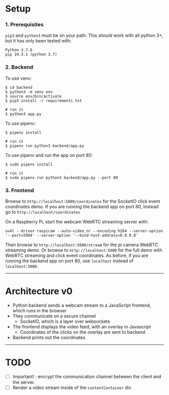 # Setup

### 1. Prerequisites

`pip3` and `python3` must be on your path. This *should* work with all python 3+, but it has only been tested with:

```
Python 3.7.6
pip 19.3.1 (python 3.7)
```

### 2. Backend

To use venv:
```
$ cd backend
$ python3 -m venv env
$ source env/bin/activate
$ pip3 install -r requirements.txt

# run it
$ python3 app.py
```

To use pipenv:
```
$ pipenv install

# run it
$ pipenv run python3 backend/app.py
```

To use pipenv and run the app on port 80:
```
$ sudo pipenv install

# run it
$ sudo pipenv run python3 backend/app.py --port 80
```

### 3. Frontend

Browse to `http://localhost:5000/coordinates` for the SocketIO click event coordinates demo.
If you are running the backend app on port 80, instead go to `http://localhost/coordinates`

On a Raspberry Pi, start the webcam WebRTC streaming server with:
```
uv4l --driver raspicam --auto-video_nr --encoding h264 --server-option '--port=5004' --server-option '--bind-host-address=0.0.0.0'
```

Then browse to `http://localhost:5000/stream` for the pi camera WebRTC streaming demo.
Or browse to `http://localhost:5000` for the full demo with WebRTC streaming and click event coordinates.
As before, if you are running the backend app on port 80, use `localhost` instead of `localhost:5000`.

---

# Architecture v0

* Python backend sends a webcam stream to a JavaScript frontend, which runs in the browser
* They communicate on a secure channel
  * SocketIO, which is a layer over websockets
* The frontend displays the video feed, with an overlay in Javascript
  * Coordinates of the clicks on the overlay are sent to backend
* Backend prints out the coordinates

---

# TODO

* [ ] Important! : encrypt the communication channel between the client and the server.
* [ ] Render a video stream inside of the `contentContainer` div
